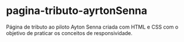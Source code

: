 # pagina-tributo-ayrtonSenna
 Página de tributo ao piloto Ayton Senna criada com HTML e CSS com o objetivo de praticar os conceitos de responsividade.
